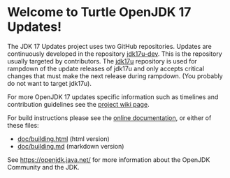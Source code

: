 # Welcome to Turtle OpenJDK 17 Updates!

The JDK 17 Updates project uses two GitHub repositories.
Updates are continuously developed in the repository [jdk17u-dev](https://github.com/openjdk/jdk17u-dev). This is the repository usually targeted by contributors.
The [jdk17u](https://github.com/openjdk/jdk17u) repository is used for rampdown of the update releases of jdk17u and only accepts critical changes that must make the next release during rampdown. (You probably do not want to target jdk17u).

For more OpenJDK 17 updates specific information such as timelines and contribution guidelines see the [project wiki page](https://wiki.openjdk.org/display/JDKUpdates/JDK+17u/).


For build instructions please see the
[online documentation](https://openjdk.java.net/groups/build/doc/building.html),
or either of these files:

- [doc/building.html](doc/building.html) (html version)
- [doc/building.md](doc/building.md) (markdown version)

See <https://openjdk.java.net/> for more information about
the OpenJDK Community and the JDK.
